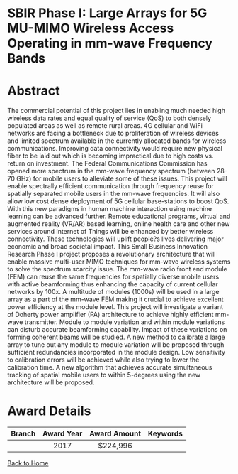 
SBIR Phase I: Large Arrays for 5G MU-MIMO Wireless Access Operating in mm-wave Frequency Bands
==============================================================================================

# Abstract


The commercial potential of this project lies in enabling much needed high wireless data rates and equal quality of service (QoS) to both densely populated areas as well as remote rural areas. 4G cellular and WiFi networks are facing a bottleneck due to proliferation of wireless devices and limited spectrum available in the currently allocated bands for wireless communications. Improving data connectivity would require new physical fiber to be laid out which is becoming impractical due to high costs vs. return on investment. The Federal Communications Commission has opened more spectrum in the mm-wave frequency spectrum (between 28-70 GHz) for mobile users to alleviate some of these issues. This project will enable spectrally efficient communication through frequency reuse for spatially separated mobile users in the mm-wave frequencies. It will also allow low cost dense deployment of 5G cellular base-stations to boost QoS. With this new paradigms in human machine interaction using machine learning can be advanced further. Remote educational programs, virtual and augmented reality (VR/AR) based learning, online health care and other new services around Internet of Things will be enhanced by better wireless connectivity. These technologies will uplift people?s lives delivering major economic and broad societal impact. This Small Business Innovation Research Phase I project proposes a revolutionary architecture that will enable massive multi-user MIMO techniques for mm-wave wireless systems to solve the spectrum scarcity issue. The mm-wave radio front end module (FEM) can reuse the same frequencies for spatially diverse mobile users with active beamforming thus enhancing the capacity of current cellular networks by 100x. A multitude of modules (1000s) will be used in a large array as a part of the mm-wave FEM making it crucial to achieve excellent power efficiency at the module level. This project will investigate a variant of Doherty power amplifier (PA) architecture to achieve highly efficient mm-wave transmitter. Module to module variation and within module variations can disturb accurate beamforming capability. Impact of these variations on forming coherent beams will be studied. A new method to calibrate a large array to tune out any module to module variation will be proposed through sufficient redundancies incorporated in the module design. Low sensitivity to calibration errors will be achieved while also trying to lower the calibration time. A new algorithm that achieves accurate simultaneous tracking of spatial mobile users to within 5-degrees using the new architecture will be proposed.  

# Award Details

|Branch|Award Year|Award Amount|Keywords|
| :---: | :---: | :---: | :---: |
||2017|$224,996||
  
  


[Back to Home](https://github.com/chrischow/dod_sbir_awards#314)